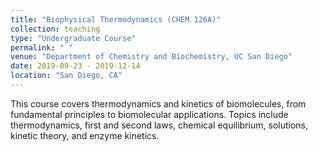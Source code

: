 ```yaml
---
title: "Biophysical Thermodynamics (CHEM 126A)"
collection: teaching
type: "Undergraduate Course"
permalink: " "
venue: "Department of Chemistry and Biochemistry, UC San Diego"
date: 2019-09-23 - 2019-12-14
location: "San Diego, CA"
---
```


This course covers thermodynamics and kinetics of biomolecules, from fundamental principles to biomolecular applications. Topics include thermodynamics, first and second laws, chemical equilibrium, solutions, kinetic theory, and enzyme kinetics.
